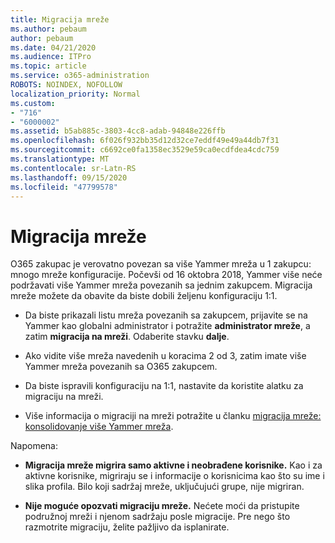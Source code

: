 ```yaml
---
title: Migracija mreže
ms.author: pebaum
author: pebaum
ms.date: 04/21/2020
ms.audience: ITPro
ms.topic: article
ms.service: o365-administration
ROBOTS: NOINDEX, NOFOLLOW
localization_priority: Normal
ms.custom:
- "716"
- "6000002"
ms.assetid: b5ab885c-3803-4cc8-adab-94848e226ffb
ms.openlocfilehash: 6f026f932bb35d12d32ce7eddf49e49a44db7f31
ms.sourcegitcommit: c6692ce0fa1358ec3529e59ca0ecdfdea4cdc759
ms.translationtype: MT
ms.contentlocale: sr-Latn-RS
ms.lasthandoff: 09/15/2020
ms.locfileid: "47799578"
---
```

# <a name="network-migration"></a>Migracija mreže

O365 zakupac je verovatno povezan sa više Yammer mreža u 1 zakupcu: mnogo mreže konfiguracije. Počevši od 16 oktobra 2018, Yammer više neće podržavati više Yammer mreža povezanih sa jednim zakupcem. Migracija mreže možete da obavite da biste dobili željenu konfiguraciju 1:1.
  
- Da biste prikazali listu mreža povezanih sa zakupcem, prijavite se na Yammer kao globalni administrator i potražite **administrator mreže**, a zatim **migracija na mreži**. Odaberite stavku **dalje**.

- Ako vidite više mreža navedenih u koracima 2 od 3, zatim imate više Yammer mreža povezanih sa O365 zakupcem.

- Da biste ispravili konfiguraciju na 1:1, nastavite da koristite alatku za migraciju na mreži.

- Više informacija o migraciji na mreži potražite u članku [migracija mreže: konsolidovanje više Yammer mreža](https://docs.microsoft.com/yammer/configure-your-yammer-network/consolidate-multiple-yammer-networks).

Napomena:
  
- **Migracija mreže migrira samo aktivne i neobrađene korisnike.** Kao i za aktivne korisnike, migriraju se i informacije o korisnicima kao što su ime i slika profila. Bilo koji sadržaj mreže, uključujući grupe, nije migriran.

- **Nije moguće opozvati migraciju mreže.** Nećete moći da pristupite podružnoj mreži i njenom sadržaju posle migracije. Pre nego što razmotrite migraciju, želite pažljivo da isplanirate.
